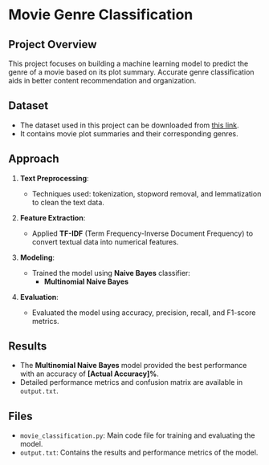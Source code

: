 # Movie Genre Classification

## Project Overview

This project focuses on building a machine learning model to predict the genre of a movie based on its plot summary. Accurate genre classification aids in better content recommendation and organization.

## Dataset

- The dataset used in this project can be downloaded from [this link](https://www.kaggle.com/datasets/hijest/genre-classification-dataset-imdb).
- It contains movie plot summaries and their corresponding genres.

## Approach

1. **Text Preprocessing**:
   - Techniques used: tokenization, stopword removal, and lemmatization to clean the text data.

2. **Feature Extraction**:
   - Applied **TF-IDF** (Term Frequency-Inverse Document Frequency) to convert textual data into numerical features.

3. **Modeling**:
   - Trained the model using **Naive Bayes** classifier:
     - **Multinomial Naive Bayes**

4. **Evaluation**:
   - Evaluated the model using accuracy, precision, recall, and F1-score metrics.

## Results

- The **Multinomial Naive Bayes** model provided the best performance with an accuracy of **[Actual Accuracy]%**.
- Detailed performance metrics and confusion matrix are available in `output.txt`.

## Files

- `movie_classification.py`: Main code file for training and evaluating the model.
- `output.txt`: Contains the results and performance metrics of the model.

